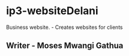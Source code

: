 # ip3-websiteDelani
Business website. - Creates websites for clients
## Writer - Moses Mwangi Gathua
## 
